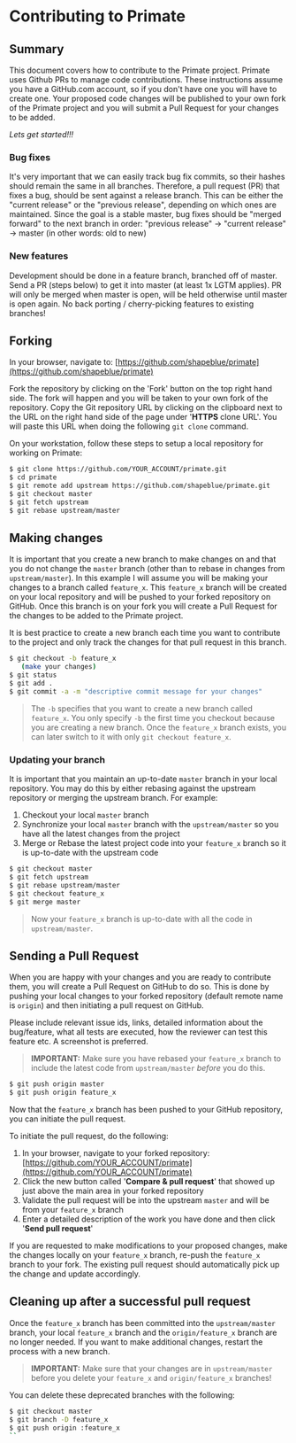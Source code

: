 # Contributing to Primate

## Summary

This document covers how to contribute to the Primate project. Primate uses Github PRs to manage code contributions.
These instructions assume you have a GitHub.com account, so if you don't have one you will have to create one.
Your proposed code changes will be published to your own fork of the Primate project and you will submit a Pull Request for your changes to be added.

*Lets get started!!!*

### Bug fixes

It's very important that we can easily track bug fix commits, so their hashes should remain the same in all branches.
Therefore, a pull request (PR) that fixes a bug, should be sent against a release branch.
This can be either the "current release" or the "previous release", depending on which ones are maintained.
Since the goal is a stable master, bug fixes should be "merged forward" to the next branch in order: "previous release" -> "current release" -> master (in other words: old to new)

### New features

Development should be done in a feature branch, branched off of master.
Send a PR (steps below) to get it into master (at least 1x LGTM applies).
PR will only be merged when master is open, will be held otherwise until master is open again.
No back porting / cherry-picking features to existing branches!

## Forking

In your browser, navigate to: [https://github.com/shapeblue/primate](https://github.com/shapeblue/primate)

Fork the repository by clicking on the 'Fork' button on the top right hand side.
The fork will happen and you will be taken to your own fork of the repository.
Copy the Git repository URL by clicking on the clipboard next to the URL on the right hand side of the page under '**HTTPS** clone URL'.  You will paste this URL when doing the following `git clone` command.

On your workstation, follow these steps to setup a local repository for working on Primate:

``` bash
$ git clone https://github.com/YOUR_ACCOUNT/primate.git
$ cd primate
$ git remote add upstream https://github.com/shapeblue/primate.git
$ git checkout master
$ git fetch upstream
$ git rebase upstream/master
```

## Making changes


It is important that you create a new branch to make changes on and that you do not change the `master` branch (other than to rebase in changes from `upstream/master`). In this example I will assume you will be making your changes to a branch called `feature_x`.
This `feature_x` branch will be created on your local repository and will be pushed to your forked repository on GitHub. Once this branch is on your fork you will create a Pull Request for the changes to be added to the Primate project.

It is best practice to create a new branch each time you want to contribute to the project and only track the changes for that pull request in this branch.

``` bash
$ git checkout -b feature_x
   (make your changes)
$ git status
$ git add .
$ git commit -a -m "descriptive commit message for your changes"
```

> The `-b` specifies that you want to create a new branch called `feature_x`.  You only specify `-b` the first time you checkout because you are creating a new branch.  Once the `feature_x` branch exists, you can later switch to it with only `git checkout feature_x`.


### Updating your branch

It is important that you maintain an up-to-date `master` branch in your local repository. You may do this by either rebasing against the upstream repository or merging the upstream branch.
For example:

1. Checkout your local `master` branch
2. Synchronize your local `master` branch with the `upstream/master` so you have all the latest changes from the project
3. Merge or Rebase the latest project code into your `feature_x` branch so it is up-to-date with the upstream code

``` bash
$ git checkout master
$ git fetch upstream
$ git rebase upstream/master
$ git checkout feature_x
$ git merge master
```

> Now your `feature_x` branch is up-to-date with all the code in `upstream/master`.


## Sending a Pull Request

When you are happy with your changes and you are ready to contribute them, you will create a Pull Request on GitHub to do so.
This is done by pushing your local changes to your forked repository (default remote name is `origin`) and then initiating a pull request on GitHub.

Please include relevant issue ids, links, detailed information about the bug/feature, what all tests are executed, how the reviewer can test this feature etc. A screenshot is preferred.

> **IMPORTANT:** Make sure you have rebased your `feature_x` branch to include the latest code from `upstream/master` _before_ you do this.

``` bash
$ git push origin master
$ git push origin feature_x
```

Now that the `feature_x` branch has been pushed to your GitHub repository, you can initiate the pull request.

To initiate the pull request, do the following:

1. In your browser, navigate to your forked repository: [https://github.com/YOUR_ACCOUNT/primate](https://github.com/YOUR_ACCOUNT/primate)
2. Click the new button called '**Compare & pull request**' that showed up just above the main area in your forked repository
3. Validate the pull request will be into the upstream `master` and will be from your `feature_x` branch
4. Enter a detailed description of the work you have done and then click '**Send pull request**'

If you are requested to make modifications to your proposed changes, make the changes locally on your `feature_x` branch, re-push the `feature_x` branch to your fork.  The existing pull request should automatically pick up the change and update accordingly.


Cleaning up after a successful pull request
-------------------------------------------

Once the `feature_x` branch has been committed into the `upstream/master` branch, your local `feature_x` branch and the `origin/feature_x` branch are no longer needed.  If you want to make additional changes, restart the process with a new branch.

> **IMPORTANT:** Make sure that your changes are in `upstream/master` before you delete your `feature_x` and `origin/feature_x` branches!

You can delete these deprecated branches with the following:

``` bash
$ git checkout master
$ git branch -D feature_x
$ git push origin :feature_x
``
